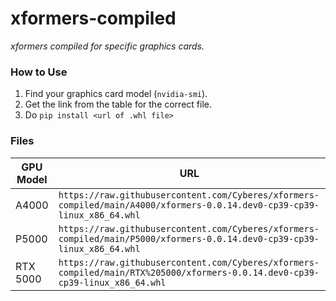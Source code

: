 # xformers-compiled
_xformers compiled for specific graphics cards._

### How to Use
1. Find your graphics card model (`nvidia-smi`).
2. Get the link from the table for the correct file.
3. Do `pip install <url of .whl file>`

### Files
|GPU Model|URL|
|-|-|
|A4000|`https://raw.githubusercontent.com/Cyberes/xformers-compiled/main/A4000/xformers-0.0.14.dev0-cp39-cp39-linux_x86_64.whl`|
|P5000|`https://raw.githubusercontent.com/Cyberes/xformers-compiled/main/P5000/xformers-0.0.14.dev0-cp39-cp39-linux_x86_64.whl`|
|RTX 5000|`https://raw.githubusercontent.com/Cyberes/xformers-compiled/main/RTX%205000/xformers-0.0.14.dev0-cp39-cp39-linux_x86_64.whl`|

